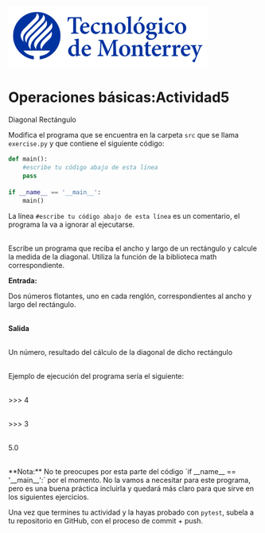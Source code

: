 ![Tec de Monterrey](../../images/logotecmty.png)
# Operaciones básicas:Actividad5
Diagonal Rectángulo

Modifica el programa que se encuentra en la carpeta `src` que se llama `exercise.py` y que contiene el siguiente código:

```python
def main():
    #escribe tu código abajo de esta línea
    pass

if __name__ == '__main__':
    main()
```

La línea `#escribe tu código abajo de esta línea` es un comentario, el programa la va a ignorar al ejecutarse.

<br>Escribe un programa que reciba el ancho y largo de un rectángulo y calcule la medida de la diagonal. Utiliza la función de la biblioteca math correspondiente.

<b>Entrada: </b>

Dos números flotantes, uno en cada renglón, correspondientes al ancho y largo del rectángulo.

<br><b>Salida</b>

<br>Un número, resultado del cálculo de la diagonal de dicho rectángulo

<br>Ejemplo de ejecución del programa sería el siguiente:

<br>>>> 4

<br>>>> 3

<br>5.0

<p>
<br>
**Nota:** No te preocupes por esta parte del código `if __name__ == '__main__':` por el momento. No la vamos a necesitar para este programa, pero es una buena práctica incluirla y quedará más claro para que sirve en los siguientes ejercicios.

Una vez que termines tu actividad y la hayas probado con `pytest`, subela a tu repositorio en GitHub, con el proceso de commit + push.
